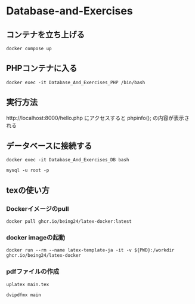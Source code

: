 # Database-and-Exercises
## コンテナを立ち上げる
```
docker compose up
```

## PHPコンテナに入る
```
docker exec -it Database_And_Exercises_PHP /bin/bash
```

## 実行方法
http://localhost:8000/hello.php にアクセスすると phpinfo(); の内容が表示される

## データベースに接続する
```
docker exec -it Database_And_Exercises_DB bash
```

```
mysql -u root -p
```

## texの使い方
### Dockerイメージのpull
```
docker pull ghcr.io/being24/latex-docker:latest
```

### docker imageの起動
```
docker run --rm --name latex-template-ja -it -v ${PWD}:/workdir ghcr.io/being24/latex-docker
```

### pdfファイルの作成
```
uplatex main.tex
```
```
dvipdfmx main
```